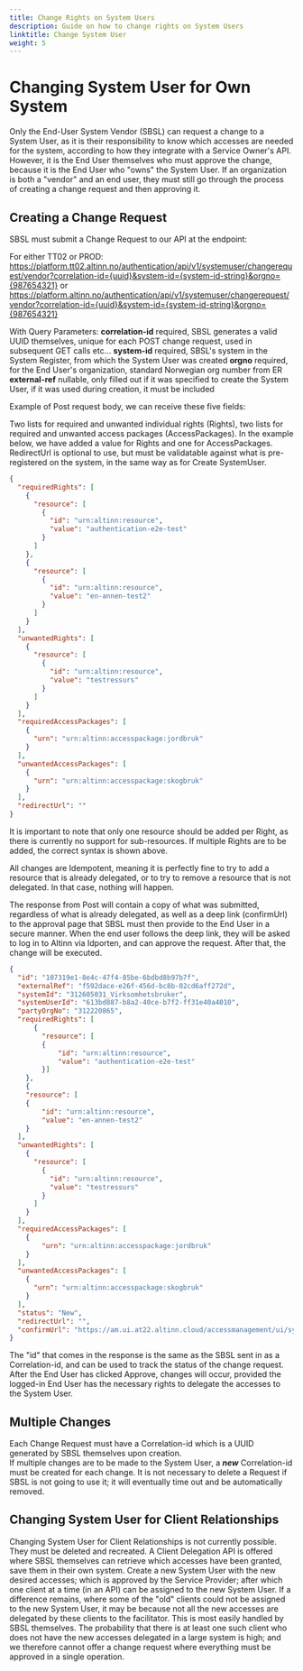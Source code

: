 ```yaml
---
title: Change Rights on System Users
description: Guide on how to change rights on System Users
linktitle: Change System User
weight: 5
---
```


# Changing System User for Own System  

Only the End-User System Vendor (SBSL) can request a change to a System User, as it is their responsibility to know which accesses are needed for the system, according to how they integrate with a Service Owner's API. However, it is the End User themselves who must approve the change, because it is the End User who "owns" the System User. If an organization is both a "vendor" and an end user, they must still go through the process of creating a change request and then approving it.

## Creating a Change Request 

SBSL must submit a Change Request to our API at the endpoint:

For either TT02 or PROD:
https://platform.tt02.altinn.no/authentication/api/v1/systemuser/changerequest/vendor?correlation-id={uuid}&system-id={system-id-string}&orgno={987654321}
or
https://platform.altinn.no/authentication/api/v1/systemuser/changerequest/vendor?correlation-id={uuid}&system-id={system-id-string}&orgno={987654321}

With Query Parameters: 
**correlation-id** required, SBSL generates a valid UUID themselves, unique for each POST change request, used in subsequent GET calls etc... 
**system-id** required, SBSL's system in the System Register, from which the System User was created 
**orgno** required, for the End User's organization, standard Norwegian org number from ER 
**external-ref** nullable, only filled out if it was specified to create the System User, if it was used during creation, it must be included

Example of Post request body, we can receive these five fields:

Two lists for required and unwanted individual rights (Rights), two lists for required and unwanted access packages (AccessPackages). In the example below, we have added a value for Rights and one for AccessPackages. RedirectUrl is optional to use, but must be validatable against what is pre-registered on the system, in the same way as for Create SystemUser.

```json
{
  "requiredRights": [
    {
      "resource": [
        {
          "id": "urn:altinn:resource",
          "value": "authentication-e2e-test"
        }
      ]
    },
    {
      "resource": [
        {
          "id": "urn:altinn:resource",
          "value": "en-annen-test2"
        }
      ]
    }
  ],
  "unwantedRights": [
    {
      "resource": [
        {
          "id": "urn:altinn:resource",
          "value": "testressurs"
        }
      ]
    }
  ],
  "requiredAccessPackages": [
    {
      "urn": "urn:altinn:accesspackage:jordbruk"
    }
  ],
  "unwantedAccessPackages": [
    {
      "urn": "urn:altinn:accesspackage:skogbruk"
    }
  ],
  "redirectUrl": ""
}
```

It is important to note that only one resource should be added per Right, as there is currently no support for sub-resources. If multiple Rights are to be added, the correct syntax is shown above.

All changes are Idempotent, meaning it is perfectly fine to try to add a resource that is already delegated, or to try to remove a resource that is not delegated. In that case, nothing will happen.

The response from Post will contain a copy of what was submitted, regardless of what is already delegated, as well as a deep link (confirmUrl) to the approval page that SBSL must then provide to the End User in a secure manner. When the end user follows the deep link, they will be asked to log in to Altinn via Idporten, and can approve the request. After that, the change will be executed.

```json
{
  "id": "107319e1-8e4c-47f4-85be-6bdbd8b97b7f",
  "externalRef": "f592dace-e26f-456d-bc8b-02cd6aff272d",
  "systemId": "312605031_Virksomhetsbruker",
  "systemUserId": "613bd887-b8a2-40ce-b7f2-ff31e40a4010",
  "partyOrgNo": "312220865",
  "requiredRights": [
	  {
		"resource": [
		{
			"id": "urn:altinn:resource",
			"value": "authentication-e2e-test"
		}]
	},
	{
	"resource": [
	{
		"id": "urn:altinn:resource",
		"value": "en-annen-test2"
	}
  ],
  "unwantedRights": [
    {
      "resource": [
        {
          "id": "urn:altinn:resource",
          "value": "testressurs"
        }
      ]
    }
  ],
  "requiredAccessPackages": [
	{
		"urn": "urn:altinn:accesspackage:jordbruk"
	}
  ],
  "unwantedAccessPackages": [
    {
      "urn": "urn:altinn:accesspackage:skogbruk"
    }
  ],
  "status": "New",
  "redirectUrl": "",
  "confirmUrl": "https://am.ui.at22.altinn.cloud/accessmanagement/ui/systemuser/changerequest?id=107319e1-8e4c-47f4-85be-6bdbd8b97b7f&DONTCHOOSEREPORTEE=true"
}
```

The "id" that comes in the response is the same as the SBSL sent in as a Correlation-id, and can be used to track the status of the change request. After the End User has clicked Approve, changes will occur, provided the logged-in End User has the necessary rights to delegate the accesses to the System User.

## Multiple Changes 

Each Change Request must have a Correlation-id which is a UUID generated by SBSL themselves upon creation.  
If multiple changes are to be made to the System User, a **_new_** Correlation-id must be created for each change. 
It is not necessary to delete a Request if SBSL is not going to use it; it will eventually time out and be automatically removed.

## Changing System User for Client Relationships 

Changing System User for Client Relationships is not currently possible. They must be deleted and recreated. A Client Delegation API is offered where SBSL themselves can retrieve which accesses have been granted, save them in their own system. Create a new System User with the new desired accesses; which is approved by the Service Provider; after which one client at a time (in an API) can be assigned to the new System User. If a difference remains, where some of the "old" clients could not be assigned to the new System User, it may be because not all the new accesses are delegated by these clients to the facilitator. This is most easily handled by SBSL themselves. The probability that there is at least one such client who does not have the new accesses delegated in a large system is high; and we therefore cannot offer a change request where everything must be approved in a single operation.
